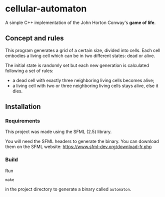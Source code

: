 # cellular-automaton

A simple C++ implementation of the John Horton Conway's **game of life**.

## Concept and rules

This program generates a grid of a certain size, divided into cells. Each cell embodies a living cell which can be in two different states: dead or alive.

The initial state is randomly set but each new generation is calculated following a set of rules:
* a dead cell with exactly three neighboring living cells becomes alive;
* a living cell with two or three neighboring living cells stays alive, else it dies.

## Installation

### Requirements

This project was made using the SFML (2.5) library.

You will need the SFML headers to generate the binary. You can download them on the SFML website: https://www.sfml-dev.org/download-fr.php

### Build

Run 
```
make
``` 
in the project directory to generate a binary called `automaton`.